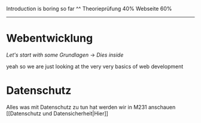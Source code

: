 Introduction is boring so far ^^
Theorieprüfung 40%
Webseite 60%

---
# Webentwicklung
*Let's start with some Grundlagen* -> *Dies inside*

yeah so we are just looking at the very very basics of web development 

# Datenschutz
Alles was mit Datenschutz zu tun hat werden wir in M231 anschauen
[[Datenschutz und Datensicherheit|Hier]]
